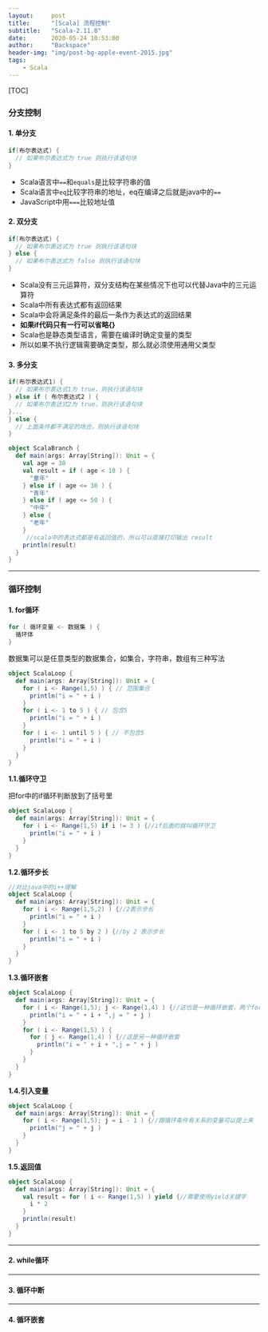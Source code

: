 ```yaml
---
layout:     post
title:      "[Scala] 流程控制"
subtitle:   "Scala-2.11.8"
date:       2020-05-24 10:53:00
author:     "Backspace"
header-img: "img/post-bg-apple-event-2015.jpg"
tags:
    - Scala
---
```


[TOC]



### 分支控制

#### 1. 单分支

```scala
if(布尔表达式) {
  // 如果布尔表达式为 true 则执行该语句块
}
```

- Scala语言中`==`和`equals`是比较字符串的值
- Scala语言中`eq`比较字符串的地址，eq在编译之后就是java中的`==`
- JavaScript中用`===`比较地址值

#### 2. 双分支

```scala
if(布尔表达式) {
  // 如果布尔表达式为 true 则执行该语句块
} else {
  // 如果布尔表达式为 false 则执行该语句块
}
```

- Scala没有三元运算符，双分支结构在某些情况下也可以代替Java中的三元运算符
- Scala中所有表达式都有返回结果
- Scala中会将满足条件的最后一条作为表达式的返回结果
- **如果if代码只有一行可以省略{}**
- Scala也是静态类型语言，需要在编译时确定变量的类型
- 所以如果不执行逻辑需要确定类型，那么就必须使用通用父类型

#### 3. 多分支

```scala
if(布尔表达式1) {
  // 如果布尔表达式1为 true，则执行该语句块
} else if ( 布尔表达式2 ) {
  // 如果布尔表达式2为 true，则执行该语句块
}...
} else {
  // 上面条件都不满足的场合，则执行该语句块
}
```

```scala
object ScalaBranch {
  def main(args: Array[String]): Unit = {
​    val age = 30
​    val result = if ( age < 18 ) {
​      "童年"
​    } else if ( age <= 30 ) {
​      "青年"
​    } else if ( age <= 50 ) {
​      "中年"
​    } else {
​      "老年"
​    }
     //scala中的表达式都是有返回值的，所以可以直接打印输出 result
​    println(result)
  }
}
```

------

### 循环控制

#### 1. for循环

```scala
for ( 循环变量 <- 数据集 ) {
  循环体
}
```

数据集可以是任意类型的数据集合，如集合，字符串，数组有三种写法

```scala
object ScalaLoop {
  def main(args: Array[String]): Unit = {
​    for ( i <- Range(1,5) ) { // 范围集合
​      println("i = " + i )
​    }
​    for ( i <- 1 to 5 ) { // 包含5
​      println("i = " + i )
​    }
​    for ( i <- 1 until 5 ) { // 不包含5
​      println("i = " + i )
​    }
  }
}
```

**1.1.循环守卫**

把for中的if循环判断放到了括号里

```scala
object ScalaLoop {
  def main(args: Array[String]): Unit = {
​    for ( i <- Range(1,5) if i != 3 ) {//if后面的就叫循环守卫
​      println("i = " + i )
​    }
  }
}
```

**1.2.循环步长**

```scala
//对比java中的i++理解
object ScalaLoop {
  def main(args: Array[String]): Unit = {
​    for ( i <- Range(1,5,2) ) {//2表示步长
​      println("i = " + i )
​    }
​    for ( i <- 1 to 5 by 2 ) {//by 2 表示步长
​      println("i = " + i )
​    }
  }
}
```

**1.3.循环嵌套**

```scala
object ScalaLoop {
  def main(args: Array[String]): Unit = {
​    for ( i <- Range(1,5); j <- Range(1,4) ) {//这也是一种循环嵌套，两个for循环之间不需要写代码的时候可以简化
​      println("i = " + i + ",j = " + j )
​    }
​    for ( i <- Range(1,5) ) {
​      for ( j <- Range(1,4) ) {//这是另一种循环嵌套
​        println("i = " + i + ",j = " + j )
​      }
​    }
  }
}
```

**1.4.引入变量**

```scala
object ScalaLoop {
  def main(args: Array[String]): Unit = {
​    for ( i <- Range(1,5); j = i - 1 ) {//跟循环条件有关系的变量可以提上来
​      println("j = " + j )
​    }
  }
}
```

**1.5.返回值**

```scala
object ScalaLoop {
  def main(args: Array[String]): Unit = {
​    val result = for ( i <- Range(1,5) ) yield {//需要使用yield关键字
​      i * 2
​    }
​    println(result)
  }
}
```

------

#### 2. while循环



------

#### 3. 循环中断



------

#### 4. 循环嵌套



